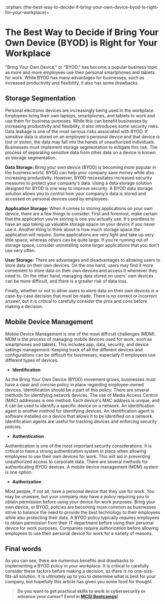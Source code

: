 :orphan:
(the-best-way-to-decide-if-bring-your-own-device-byod-is-right-for-your-workplace)=

# The Best Way to Decide if Bring Your Own Device (BYOD) is Right for Your Workplace

"Bring Your Own Device," or "BYOD," has become a popular business topic as more and more employees use their personal smartphones and tablets for work. While BYOD has many advantages for businesses, such as increased productivity and flexibility, it also has some drawbacks.

## Storage Segmentation

Personal electronic devices are increasingly being used in the workplace. Employees bring their own laptops, smartphones, and tablets to work and use them for business purposes. While this can benefit businesses by increasing productivity and flexibility, it also introduces some security risks. Data leakage is one of the most serious risks associated with BYOD. If sensitive data is stored on an employee's personal device and that device is lost or stolen, the data may fall into the hands of unauthorized individuals. Businesses must implement storage segmentation to mitigate this risk. The process of separating sensitive data from other data on a device is known as storage segmentation.

**Data Storage:** Bring your own device (BYOD) is becoming more popular in the business world. BYOD can help your company save money while also increasing productivity. However, BYOD necessitates increased security measures to protect your company's data. Using a data storage solution designed for BYOD is one way to improve security. A BYOD data storage solution allows you to control how your company's data is stored and accessed on personal devices used by employees.

**Application Storage:** When it comes to storing applications on your own device, there are a few things to consider. First and foremost, make certain that the application you're storing is one you actually use. It's pointless to have an app taking up valuable storage space on your device if you never use it. Another thing to think about is how much storage space the application will require. Some applications are very light and take up very little space, whereas others can be quite large. If you're running out of storage space, consider uninstalling some larger applications that you don't use very often.

**User Storage:** There are advantages and disadvantages to allowing users to store data on their own devices. On the one hand, users may find it more convenient to store data on their own devices and access it whenever they need to. On the other hand, managing data stored on users' own devices can be more difficult, and there is a greater risk of data loss.

Finally, whether or not to allow users to store data on their own devices is a case-by-case decision that must be made. There is no correct or incorrect answer, but it is critical to carefully consider the pros and cons before making a decision.

## Mobile Device Management

Mobile Device Management is one of the most difficult challenges (MDM). MDM is the process of managing mobile devices used for work, such as smartphones and tablets. This includes app, data, security, and device settings management. Keeping track of all the different devices and configurations can be difficult for businesses, especially if employees use different types of devices.

- **Identification**

As the Bring Your Own Device (BYOD) movement grows, businesses must have a clear and concise policy in place regarding employee-owned devices. Identification should be a part of this policy. There are several methods for identifying network devices. The use of Media Access Control (MAC) addresses is one method. Each device's MAC address is unique, and it can be used to identify a specific device on a network. An identification agent is another method for identifying devices. An identification agent is software installed on a device that allows it to be identified on a network. Identification agents are useful for tracking devices and enforcing security policies.

- **Authentication**

Authentication is one of the most important security considerations. It is critical to have a strong authentication system in place when allowing employees to use their own devices for work. This will aid in preventing unauthorized access to corporate data. There are several methods for authenticating BYOD devices. A mobile device management (MDM) system is one option.

- **Authorization**

Most people, if not all, have a personal device that they use for work. You may be unaware, but your company may have a policy requiring you to obtain permission before using your device for work purposes. Bring your own device, or BYOD, policies are becoming more common as businesses strive to balance the need to provide the best technology to their employees while also protecting their data. A BYOD policy typically requires employees to obtain permission from their IT department before using their personal device for work purposes. Companies require authorization before allowing employees to use their personal device for work for a variety of reasons.

## Final words

As you can see, there are numerous benefits and drawbacks to implementing a BYOD policy in your workplace. It is critical to carefully consider these factors before making a decision, as there is no one-size-fits-all solution. It is ultimately up to you to determine what is best for your company, but hopefully this article has given you some food for thought.

> **Do you want to get practical skills to work in cybersecurity or advance your career? Enrol in [MCSI Bootcamps](https://www.mosse-institute.com/bootcamps.html)!**
